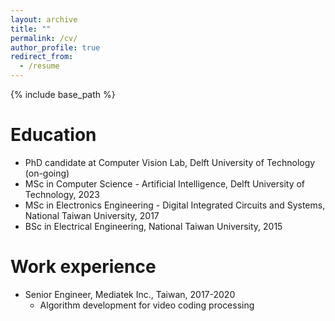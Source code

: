 ```yaml
---
layout: archive
title: ""
permalink: /cv/
author_profile: true
redirect_from:
  - /resume
---
```


{% include base_path %}

Education
======
* PhD candidate at Computer Vision Lab, Delft University of Technology (on-going)
* MSc in Computer Science - Artificial Intelligence, Delft University of Technology, 2023
* MSc in Electronics Engineering - Digital Integrated Circuits and Systems, National Taiwan University, 2017
* BSc in Electrical Engineering, National Taiwan University, 2015

Work experience
======
* Senior Engineer, Mediatek Inc., Taiwan, 2017-2020
  * Algorithm development for video coding processing

<!--
Publications
======
  <ul>{% for post in site.publications %}
    {% include archive-single-cv.html %}
  {% endfor %}</ul>
-->
  
